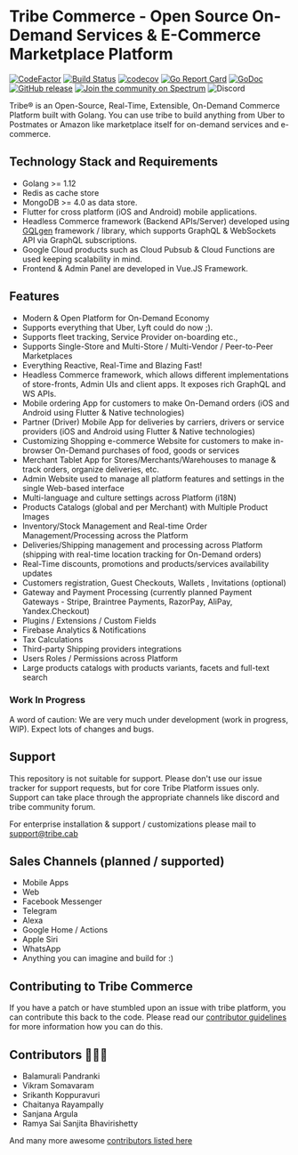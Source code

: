 # Tribe Commerce - Open Source On-Demand Services &amp; E-Commerce Marketplace Platform

[![CodeFactor](https://www.codefactor.io/repository/github/tribehq/platform/badge)](https://www.codefactor.io/repository/github/tribehq/platform)
[![Build Status](https://travis-ci.com/tribehq/platform.svg?branch=master)](https://travis-ci.com/tribehq/platform)
[![codecov](https://codecov.io/gh/tribehq/platform/branch/master/graph/badge.svg)](https://codecov.io/gh/tribehq/platform) 
[![Go Report Card](https://goreportcard.com/badge/github.com/tribehq/platform)](https://goreportcard.com/report/github.com/tribehq/platform)
[![GoDoc](https://godoc.org/github.com/tribehq/platform?status.svg)](https://godoc.org/github.com/tribehq/platform)
[![GitHub release](https://img.shields.io/github/release/tribehq/platform.svg)](https://github.com/tribehq/platform/releases/latest)
[![Join the community on Spectrum](https://withspectrum.github.io/badge/badge.svg)](https://spectrum.chat/tribe)
![Discord](https://img.shields.io/discord/619455063584145409)

Tribe® is an Open-Source, Real-Time, Extensible, On-Demand Commerce Platform built with Golang. You can use tribe to build anything from Uber to Postmates or Amazon like marketplace itself for on-demand services and e-commerce.



## Technology Stack and Requirements
* Golang >= 1.12
* Redis as cache store
* MongoDB >= 4.0 as data store.
* Flutter for cross platform (iOS and Android) mobile applications.
* Headless Commerce framework (Backend APIs/Server) developed using [GQLgen](https://github.com/99designs/gqlgen) framework / library, which supports GraphQL & WebSockets API via GraphQL subscriptions.
* Google Cloud products such as Cloud Pubsub & Cloud Functions are used keeping scalability in mind.
* Frontend & Admin Panel are developed in Vue.JS Framework.

## Features
*   Modern & Open Platform for On-Demand Economy
*   Supports everything that Uber, Lyft could do now ;).
*   Supports fleet tracking, Service Provider on-boarding etc.,
*   Supports Single-Store and Multi-Store / Multi-Vendor / Peer-to-Peer Marketplaces
*   Everything Reactive, Real-Time and Blazing Fast!
*   Headless Commerce framework, which allows different implementations of store-fronts, Admin UIs and client apps. It exposes rich GraphQL and WS APIs.
*   Mobile ordering App for customers to make On-Demand orders (iOS and Android using Flutter & Native technologies)
*   Partner (Driver) Mobile App for deliveries by carriers, drivers or service providers (iOS and Android using Flutter & Native technologies)
*   Customizing Shopping e-commerce Website for customers to make in-browser On-Demand purchases of food, goods or services
*   Merchant Tablet App for Stores/Merchants/Warehouses to manage & track orders, organize deliveries, etc.
*   Admin Website used to manage all platform features and settings in the single Web-based interface
*   Multi-language and culture settings across Platform (i18N)
*   Products Catalogs (global and per Merchant) with Multiple Product Images
*   Inventory/Stock Management and Real-time Order Management/Processing across the Platform
*   Deliveries/Shipping management and processing across Platform (shipping with real-time location tracking for On-Demand orders)
*   Real-Time discounts, promotions and products/services availability updates
*   Customers registration, Guest Checkouts, Wallets , Invitations (optional)
*   Gateway and Payment Processing (currently planned Payment Gateways - Stripe, Braintree Payments, RazorPay, AliPay, Yandex.Checkout)
*   Plugins / Extensions / Custom Fields
*   Firebase Analytics & Notifications
*   Tax Calculations
*   Third-party Shipping providers integrations
*   Users Roles / Permissions across Platform
*   Large products catalogs with products variants, facets and full-text search

### Work In Progress

A word of caution: We are very much under development (work in progress, WIP).
Expect lots of changes and bugs.

## Support
This repository is not suitable for support. Please don't use our issue tracker for support requests, but for core Tribe Platform issues only. Support can take place through the appropriate channels like discord and tribe community forum.

For enterprise installation & support / customizations please mail to support@tribe.cab

## Sales Channels (planned / supported)

* Mobile Apps
* Web
* Facebook Messenger
* Telegram
* Alexa
* Google Home / Actions
* Apple Siri
* WhatsApp
* Anything you can imagine and build for :)


## Contributing to Tribe Commerce

If you have a patch or have stumbled upon an issue with tribe platform, you can contribute this back to the code. Please read our [contributor guidelines](https://github.com/tribehq/platform/blob/master/.github/CONTRIBUTING.md) for more information how you can do this.

## Contributors 👨🏽‍💻
* Balamurali Pandranki
* Vikram Somavaram
* Srikanth Koppuravuri
* Chaitanya Rayampally
* Sanjana Argula
* Ramya Sai Sanjita Bhavirishetty

And many more awesome [contributors listed here](https://github.com/tribehq/platform/graphs/contributors) 

